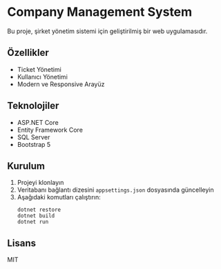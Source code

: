 # Company Management System

Bu proje, şirket yönetim sistemi için geliştirilmiş bir web uygulamasıdır.

## Özellikler

- Ticket Yönetimi
- Kullanıcı Yönetimi
- Modern ve Responsive Arayüz

## Teknolojiler

- ASP.NET Core
- Entity Framework Core
- SQL Server
- Bootstrap 5

## Kurulum

1. Projeyi klonlayın
2. Veritabanı bağlantı dizesini `appsettings.json` dosyasında güncelleyin
3. Aşağıdaki komutları çalıştırın:
   ```
   dotnet restore
   dotnet build
   dotnet run
   ```

## Lisans

MIT 